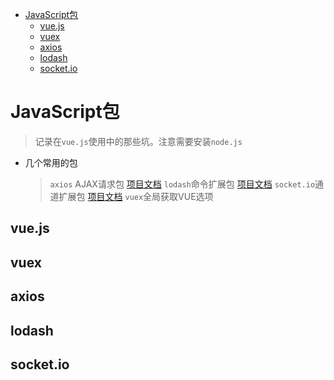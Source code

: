 
<!-- toc orderedList:0 depthFrom:1 depthTo:6 -->

* [JavaScript包](#javascript包)
  * [vue.js](#vuejs)
  * [vuex](#vuex)
  * [axios](#axios)
  * [lodash](#lodash)
  * [socket.io](#socketio)

<!-- tocstop -->


# JavaScript包
> 记录在`vue.js`使用中的那些坑。注意需要安装`node.js`

 * 几个常用的包
    >`axios` AJAX请求包 [项目文档](https://github.com/mzabriskie/axios)
    >`lodash`命令扩展包 [项目文档](https://lodash.com/docs/4.17.4)
    > `socket.io`通道扩展包 [项目文档](http://socket.io/)
    > `vuex`全局获取VUE选项

## vue.js

## vuex

## axios

## lodash

## socket.io
